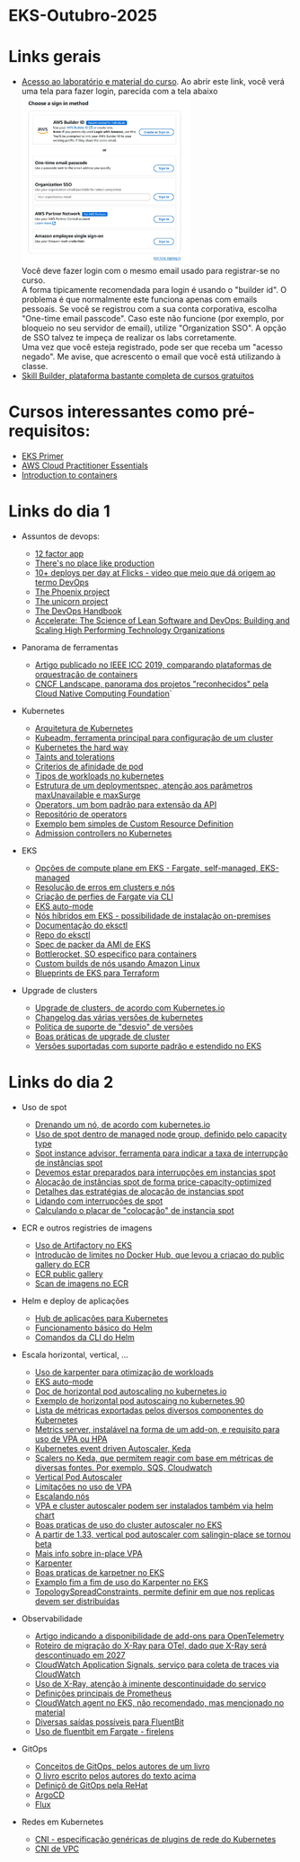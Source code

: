 # EKS-Outubro-2025

# Links gerais 
- [Acesso ao laboratório e material do curso](https://us-east-1.student.classrooms.aws.training/class/ilt%231pWJYGQTTKKbuzRHBCWUww). Ao abrir este link, você verá uma tela para fazer login, parecida com a tela abaixo<br><img src="./lab-login.jpg" alt="login options" width="300" height="300"/><br>Você deve fazer login com o mesmo email usado para registrar-se no curso.<br>
A forma tipicamente recomendada para login é usando o "builder id". O problema é que normalmente este funciona apenas com emails pessoais. Se você se registrou com a sua conta corporativa, escolha "One-time email passcode". Caso este não funcione (por exemplo, por bloqueio no seu servidor de email), utilize "Organization SSO". A opção de SSO talvez te impeça de realizar os labs corretamente.<br>Uma vez que você esteja registrado, pode ser que receba um "acesso negado". Me avise, que acrescento o email que você está utilizando à classe.
- [Skill Builder, plataforma bastante completa de cursos gratuitos](https://skillbuilder.aws/)

# Cursos interessantes como pré-requisitos:
- [EKS Primer](https://skillbuilder.aws/learn/Z521GMBP1J/amazon-eks-primer/NGM5AF9K72)
- [AWS Cloud Practitioner Essentials](https://skillbuilder.aws/learn/94T2BEN85A/aws-cloud-practitioner-essentials/8D79F3AVR7)
- [Introduction to containers](https://skillbuilder.aws/learn/CUCA1DK47V/introduction-to-containers/XJ58VC1FF5)


# Links do dia 1
- Assuntos de devops:
  - [12 factor app](https://12factor.net/)
  - [There's no place like production](https://imwrightshardcode.com/2010/12/theres-no-place-like-production/)
  - [10+ deploys per day at Flicks - video que meio que dá origem ao termo DevOps](https://www.youtube.com/watch?v=LdOe18KhtT4)
  - [The Phoenix project](https://www.amazon.com.br/Phoenix-Project-Gene-Kim/dp/1950508943)
  - [The unicorn project](https://www.amazon.com.br/Unicorn-Project-Developers-Disruption-Thriving-ebook/dp/B082XJPDBB)
  - [The DevOps Handbook](https://www.amazon.com.br/DevOps-Handbook-World-Class-Reliability-Organizations-ebook/dp/B09G2GS39R)
  - [Accelerate: The Science of Lean Software and DevOps: Building and Scaling High Performing Technology Organizations](https://www.amazon.com.br/Accelerate-Software-Performing-Technology-Organizations/dp/1942788339/)

- Panorama de ferramentas
  - [Artigo publicado no IEEE ICC 2019, comparando plataformas de orquestração de containers](https://isamaljawarneh.github.io/pubs/ICC19.pdf)
  - [CNCF Landscape, panorama dos projetos "reconhecidos" pela Cloud Native Computing Foundation](https://landscape.cncf.io/)`
- Kubernetes
  - [Arquitetura de Kubernetes](https://kubernetes.io/docs/concepts/architecture/)
  - [Kubeadm, ferramenta principal para configuração de um cluster](https://kubernetes.io/docs/setup/production-environment/tools/kubeadm/)
  - [Kubernetes the hard way](github.com/kelseyhightower/kubernetes-the-hard-way)
  - [Taints and tolerations](https://kubernetes.io/docs/concepts/scheduling-eviction/taint-and-toleration/)
  - [Criterios de afinidade de pod](https://kubernetes.io/docs/concepts/scheduling-eviction/assign-pod-node/#affinity-and-anti-affinity)
  - [Tipos de workloads no kubernetes](https://kubernetes.io/docs/concepts/workloads/controllers/)
  - [Estrutura de um deploymentspec, atenção aos parâmetros maxUnavailable e maxSurge](https://v1-32.docs.kubernetes.io/docs/concepts/workloads/controllers/deployment/#writing-a-deployment-spec) 
  - [Operators, um bom padrão para extensão da API](https://www.cncf.io/blog/2022/06/15/kubernetes-operators-what-are-they-some-examples/)
  - [Repositório de operators](https://operatorhub.io/)
  - [Exemplo bem simples de Custom Resource Definition](https://kubernetes.io/docs/concepts/extend-kubernetes/api-extension/custom-resources/)
  - [Admission controllers no Kubernetes](https://kubernetes.io/docs/reference/access-authn-authz/admission-controllers/)

- EKS
  - [Opções de compute plane em EKS - Fargate, self-managed, EKS-managed](https://docs.aws.amazon.com/eks/latest/userguide/eks-compute.html)
  - [Resolução de erros em clusters e nós](https://docs.aws.amazon.com/eks/latest/userguide/troubleshooting.html) 
  - [Criação de perfies de Fargate via CLI](https://docs.aws.amazon.com/cli/latest/reference/eks/create-fargate-profile.html)
  - [EKS auto-mode](https://docs.aws.amazon.com/eks/latest/userguide/automode.html)
  - [Nós híbridos em EKS - possibilidade de instalação on-premises](https://docs.aws.amazon.com/eks/latest/userguide/hybrid-nodes-overview.html)
  - [Documentação do eksctl](https://docs.aws.amazon.com/eks/latest/eksctl/what-is-eksctl.html)
  - [Repo do eksctl](https://github.com/eksctl-io/eksctl)
  - [Spec de packer da AMI de EKS](https://awslabs.github.io/amazon-eks-ami/)
  - [Bottlerocket, SO especifico para containers](https://github.com/bottlerocket-os/bottlerocket/blob/develop/README.md)
  - [Custom builds de nós usando Amazon Linux](https://docs.aws.amazon.com/eks/latest/userguide/eks-ami-build-scripts.html)
  - [Blueprints de EKS para Terraform](https://github.com/aws-ia/terraform-aws-eks-blueprints)
- Upgrade de clusters
  - [Upgrade de clusters, de acordo com Kubernetes.io](https://kubernetes.io/docs/tasks/administer-cluster/cluster-upgrade/)
  - [Changelog das várias versões de kubernetes](https://github.com/kubernetes/kubernetes/tree/master/CHANGELOG)
  - [Politica de suporte de "desvio" de versões](https://kubernetes.io/releases/version-skew-policy/)
  - [Boas práticas de upgrade de cluster](https://docs.aws.amazon.com/eks/latest/best-practices/cluster-upgrades.html)
  - [Versões suportadas com suporte padrão e estendido no EKS](https://docs.aws.amazon.com/eks/latest/userguide/kubernetes-versions.html)

# Links do dia 2
- Uso de spot
  - [Drenando um nó, de acordo com kubernetes.io](https://kubernetes.io/docs/tasks/administer-cluster/safely-drain-node/)
  - [Uso de spot dentro de managed node group, definido pelo capacity type](https://docs.aws.amazon.com/eks/latest/userguide/managed-node-groups.html#managed-node-group-capacity-types)
  - [Spot instance advisor, ferramenta para indicar a taxa de interrupção de instâncias spot](https://aws.amazon.com/ec2/spot/instance-advisor/)
  - [Devemos estar preparados para interrupções em instancias spot](https://docs.aws.amazon.com/AWSEC2/latest/UserGuide/prepare-for-interruptions.html)
  - [Alocação de instâncias spot de forma price-capacity-optimized](https://aws.amazon.com/blogs/compute.introducing-price-capacity-optimized-allocation-strategy-for-ec2-spot-instances/)
  - [Detalhes das estratégias de alocação de instancias spot](https://docs.aws.amazon.com/AWSEC2/latest/UserGuide/ec2-fleet-allocation-strategy.html)
  - [Lidando com interrupções de spot](https://aws.amazon.com/blogs/compute/best-practices-for-handling-ec2-spot-instance-interruptions/)
  - [Calculando o placar de "colocação" de instancia spot](https://docs.aws.amazon.com/AWSEC2/latest/UserGuide/spot-placement-score.html)
- ECR e outros registries de imagens
  - [Uso de Artifactory no EKS](https://aws.amazon.com/blogs/apn/delivering-software-to-amazon-eks-with-confidence-using-jfrog-artifactory/)
  - [Introducão de limites no Docker Hub, que levou a criacao do public gallery do ECR](https://aws.amazon.com/blogs/containers/advice-for-customers-dealing-with-docker-hub-rate-limits-and-a-coming-soon-announcement/)
  - [ECR public gallery](https://gallery.ecr.aws/search)
  - [Scan de imagens no ECR](https://docs.aws.amazon.com/AmazonECR/latest/userguide/image-scanning.html)


- Helm e deploy de aplicações
  - [Hub de aplicações para Kubernetes](https://artifacthub.io/packages/search)
  - [Funcionamento básico do Helm](https://helm.sh/docs/chart_template_guide/getting_started/)
  - [Comandos da CLI do Helm](https://helm.sh/docs/helm/helm/)
- Escala horizontal, vertical, ...
  - [Uso de karpenter para otimização de workloads](https://aws.amazon.com/blogs/containers/optimizing-your-kubernetes-compute-costs-with-karpenter-consolidation/)
  - [EKS auto-mode](https://aws.amazon.com/blogs/aws/streamline-kubernetes-cluster-management-with-new-amazon-eks-auto-mode/)
  - [Doc de horizontal pod autoscaling no kubernetes.io](https://kubernetes.io/docs/tasks/run-application/horizontal-pod-autoscale/)
  - [Exemplo de horizontal pod autoscaing no kubernetes.90](https://kubernetes.io/docs/tasks/run-application/horizontal-pod-autoscale-walkthrough/)
  - [Lista de métricas exportadas pelos diversos componentes do Kubernetes](kubernetes.io/docs/reference/instrumentation/metrics/)
  - [Metrics server, instalável na forma de um add-on, e requisito para uso de VPA ou HPA](https://github.com/kubernetes-sigs/metrics-server)
  - [Kubernetes event driven Autoscaler, Keda](https://keda.sh/docs/2.18/concepts/#keda-architecture)
  - [Scalers no Keda, que permitem reagir com base em métricas de diversas fontes. Por exemplo, SQS, Cloudwatch](https://keda.sh/docs/2.18/scalers/)
  - [Vertical Pod Autoscaler](https://github.com/kubernetes/autoscaler/tree/master/vertical-pod-autoscaler)
  - [Limitações no uso de VPA](https://github.com/kubernetes/autoscaler/blob/master/vertical-pod-autoscaler/docs/known-limitations.md)
  - [Escalando nós](https://kubernetes.io/docs/concepts/cluster-administration/node-autoscaling/)
  - [VPA e cluster autoscaler podem ser instalados também via helm chart](https://github.com/kubernetes/autoscaler/?tab=readme-ov-file)
  - [Boas praticas de uso do cluster autoscaler no EKS](https://docs.aws.amazon.com/eks/latest/best-practices/cas.html)
  - [A partir de 1.33, vertical pod autoscaler com salingin-place se tornou beta](https://kubernetes.io/blog/2025/05/16/kubernetes-v1-33-in-place-pod-resize-beta/)
  - [Mais info sobre in-place VPA](https://kubernetes.io/docs/concepts/workloads/autoscaling/#in-place-pod-vertical-scaling)
  - [Karpenter](karpenter.sh/docs/)
  - [Boas praticas de karpetner no EKS](https://docs.aws.amazon.com/eks/latest/best-practices/karpenter.html)
  - [Examplo fim a fim de uso do Karpenter no EKS](https://aws.amazon.com/blogs/containers/managing-pod-scheduling-constraints-and-groupless-node-upgrades-with-karpenter-in-amazon-eks/)
  - [TopologySpreadConstraints, permite definir em que nos replicas devem ser distribuidas](https://kubernetes.io/docs/concepts/scheduling-eviction/topology-spread-constraints/)
- Observabilidade 
  - [Artigo indicando a disponibilidade de add-ons para OpenTelemetry](https://aws.amazon.com/blogs/containers/metrics-and-traces-collection-using-amazon-eks-add-ons-for-aws-distro-for-opentelemetry/)
  - [Roteiro de migração do X-Ray para OTel, dado que X-Ray será descontinuado em 2027](https://docs.aws.amazon.com/xray/latest/devguide/xray-sdk-migration.html)
  - [CloudWatch Application Signals, serviço para coleta de traces via CloudWatch](https://docs.aws.amazon.com/AmazonCloudWatch/latest/monitoring/CloudWatch-Application-Monitoring-Sections.html)
  - [Uso de X-Ray, atenção à iminente descontinuidade do serviço](https://docs.aws.amazon.com/xray/latest/devguide/xray-gettingstarted.html)
  - [Definições principais de Prometheus](https://prometheus.io/docs/introduction/overview/)
  - [CloudWatch agent no EKS, não recomendado, mas mencionado no material](https://docs.aws.amazon.com/AmazonCloudWatch/latest/monitoring/Container-Insights-setup-metrics.html)
  - [Diversas saídas possíveis para FluentBit](https://docs.fluentbit.io/manual/data-pipeline/outputs)
  - [Uso de fluentbit em Fargate - firelens](https://docs.aws.amazon.com/eks/latest/userguide/fargate-logging.html)
- GitOps 
  - [Conceitos de GitOps, pelos autores de um livro](https://www.gitops.tech/)
  - [O livro escrito pelos autores do texto acima](https://leanpub.com/gitops)
  - [Definiçõ de GitOps pela ReHat](https://www.redhat.com/en/topics/devops/what-is-gitops)
  - [ArgoCD](https://argo-cd.readthedocs.io/en/stable/)
  - [Flux](https://fluxcd.io/)
- Redes em Kubernetes
  - [CNI - especificação genéricas de plugins de rede do Kubernetes](https://github.com/containernetworking/cni)
  - [CNI de VPC](https://github.com/aws/amazon-vpc-cni-k8s)